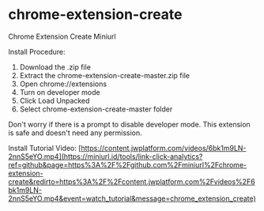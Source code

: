 # chrome-extension-create
Chrome Extension Create Miniurl

Install Procedure:
1. Download the .zip file
2. Extract the chrome-extension-create-master.zip file
3. Open chrome://extensions
4. Turn on developer mode
5. Click Load Unpacked
6. Select chrome-extension-create-master folder

Don't worry if there is a prompt to disable developer mode.
This extension is safe and doesn't need any permission.

Install Tutorial Video: [https://content.jwplatform.com/videos/6bk1m9LN-2nnS5eYO.mp4](https://miniurl.id/tools/link-click-analytics?ref=github&page=https%3A%2F%2Fgithub.com%2Fminiurl%2Fchrome-extension-create&redirto=https%3A%2F%2Fcontent.jwplatform.com%2Fvideos%2F6bk1m9LN-2nnS5eYO.mp4&event=watch_tutorial&message=chrome_extension_create)
